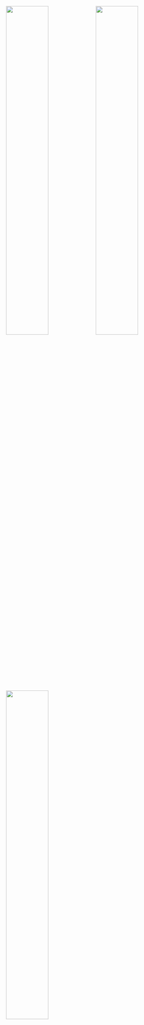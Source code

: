 <!-- [![tsishika's 42 stats](https://badge42.coday.fr/api/v2/clqkv28a0122101p49l97gk4c/stats?cursusId=21&coalitionId=307)](https://github.com/Ishi-eenn/42_my_logs) -->

<!-- <img alt="Top Langs" height="300px" src="./profile-3d-contrib/profile-green-animate.svg"/> -->

<div>
  <img align="top" src="https://gist.githubusercontent.com/Ishi-eenn/a56581b6b8c1976425bb67fbc649fc9c/raw/general.svg" width="48%" />
  <img align="top" src="https://gist.githubusercontent.com/Ishi-eenn/a56581b6b8c1976425bb67fbc649fc9c/raw/achievements.svg" width="48%" />
</div>

<img align="top" src="https://gist.githubusercontent.com/Ishi-eenn/a56581b6b8c1976425bb67fbc649fc9c/raw/metrics1.svg" width="48%" />
